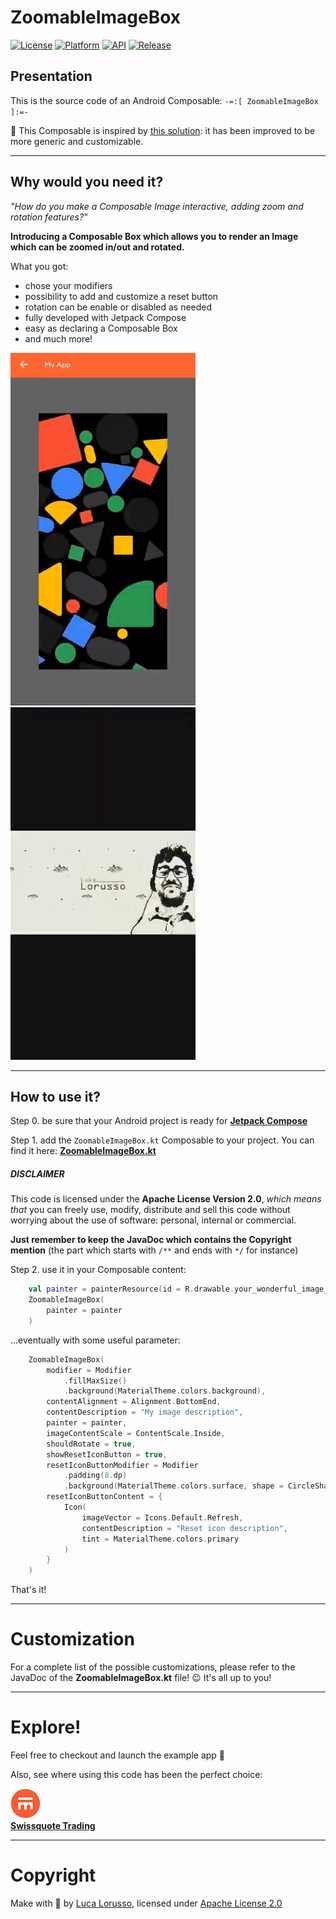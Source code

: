 ZoomableImageBox
===============

[![License](https://img.shields.io/badge/License-Apache%202.0-blue.svg)](https://opensource.org/licenses/Apache-2.0) [![Platform](https://img.shields.io/badge/platform-android-green.svg)](http://developer.android.com/index.html) [![API](https://img.shields.io/badge/API-21%2B-brightgreen.svg?style=flat)](https://android-arsenal.com/api?level=21) [![Release](https://img.shields.io/badge/UI-Jetpack%20Compose-brightgreen)](https://developer.android.com/jetpack/compose)

## Presentation ##

This is the source code of an Android Composable: `-=:[ ZoomableImageBox ]:=-`

📃 This Composable is inspired by [this solution](https://stackoverflow.com/a/67234570): it has been improved to be more generic and customizable.

- - -

## Why would you need it? ##

*"How do you make a Composable Image interactive, adding zoom and rotation features?"*  

**Introducing a Composable Box which allows you to render an Image which can be zoomed in/out and rotated.**

What you got:
- chose your modifiers
- possibility to add and customize a reset button
- rotation can be enable or disabled as needed
- fully developed with Jetpack Compose
- easy as declaring a Composable Box
- and much more!

![Demo 1](press/demo1.gif)
![Demo 2](press/demo2.gif)

- - -

## How to use it? ##

Step 0. be sure that your Android project is ready for  [**Jetpack Compose**](https://developer.android.com/jetpack/compose/interop/adding)

Step 1. add the `ZoomableImageBox.kt` Composable to your project. You can find it here:
[**ZoomableImageBox.kt**](https://github.com/lukelorusso/ZoomableImageBox/blob/master/app/src/main/java/com/lukelorusso/zoomableimagebox/ui/view/ZoomableImageBox.kt)

##### DISCLAIMER #####

This code is licensed under the __Apache License Version 2.0__, _which means that_ you can freely use, modify, distribute and sell this code without worrying about the use of software: personal, internal or commercial.

**Just remember to keep the JavaDoc which contains the Copyright mention** (the part which starts with `/**` and ends with `*/` for instance)

Step 2. use it in your Composable content:

```kotlin
    val painter = painterResource(id = R.drawable.your_wonderful_image_id)
    ZoomableImageBox(
        painter = painter
    )
```  

...eventually with some useful parameter:

```kotlin
    ZoomableImageBox(
        modifier = Modifier
            .fillMaxSize()
            .background(MaterialTheme.colors.background),
        contentAlignment = Alignment.BottomEnd,
        contentDescription = "My image description",
        painter = painter,
        imageContentScale = ContentScale.Inside,
        shouldRotate = true,
        showResetIconButton = true,
        resetIconButtonModifier = Modifier
            .padding(8.dp)
            .background(MaterialTheme.colors.surface, shape = CircleShape),
        resetIconButtonContent = {
            Icon(
                imageVector = Icons.Default.Refresh,
                contentDescription = "Reset icon description",
                tint = MaterialTheme.colors.primary
            )
        }   
    )
```  

That's it!

- - -

# Customization #

For a complete list of the possible customizations, please refer to the JavaDoc of the **ZoomableImageBox.kt** file! 😉
It's all up to you!

- - -

# Explore! #

Feel free to checkout and launch the example app 🎡

Also, see where using this code has been the perfect choice:

[![Swissquote Trading](press/swissquote_trading.png)](https://play.google.com/store/apps/details?id=com.swissquote.android)  
[**Swissquote Trading**](https://play.google.com/store/apps/details?id=com.swissquote.android)

- - -

# Copyright #

Make with 💚 by [Luca Lorusso](http://lukelorusso.com), licensed under [Apache License 2.0](http://www.apache.org/licenses/LICENSE-2.0)
